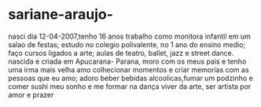 # sariane-araujo-
nasci dia 12-04-2007,tenho 16 anos
trabalho como monitora infantil em um salao de festas;
estudo no colegio polivalente, no 1 ano do ensino medio;
faço cursos ligados a arte; aulas de teatro, ballet, jazz e street dance. 
nascida e criada em Apucarana- Parana, moro com os meus pais e tenho uma irma mais velha 
amo colhecionar momentos e criar memorias com as pessoas que eu amo;
adoro beber bebidas alcoolicas,fumar um podzinho e comer sushi 
meu sonho e me formar na dança viver da arte, ser artista por amor e prazer 